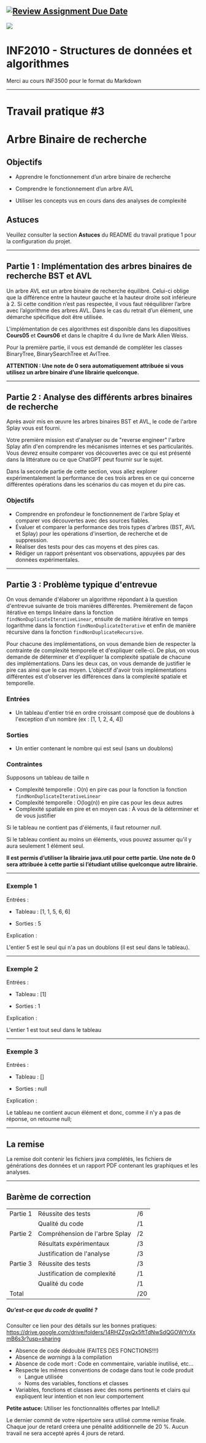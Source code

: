 [![Review Assignment Due Date](https://classroom.github.com/assets/deadline-readme-button-24ddc0f5d75046c5622901739e7c5dd533143b0c8e959d652212380cedb1ea36.svg)](https://classroom.github.com/a/XCfmuSTi)
------------------------------------------------------------------------

![](resources/logo_poly.png)
<td><h1>INF2010 - Structures de données et algorithmes</h1></td>

Merci au cours INF3500 pour le format du Markdown

------------------------------------------------------------------------

Travail pratique \#3
====================

Arbre Binaire de recherche
=============================================================

Objectifs
---------
* Apprendre le fonctionnement d’un arbre binaire de recherche

* Comprendre le fonctionnement d’un arbre AVL

* Utiliser les concepts vus en cours dans des analyses de complexité

Astuces
-------
Veuillez consulter la section **Astuces** du README du travail pratique 1 pour la configuration du projet.

------------------------------------------------------------------------

Partie 1 : Implémentation des arbres binaires de recherche BST et AVL
---------------
Un arbre AVL est un arbre binaire de recherche équilibré. Celui-ci oblige que la différence entre la hauteur gauche et la hauteur droite soit inférieure à 2. Si cette condition n’est pas respectée, il vous faut rééquilibrer l’arbre avec l’algorithme des arbres AVL. Dans le cas du retrait d’un élément, une démarche spécifique doit être utilisée.

L'implémentation de ces algorithmes est disponible dans les diapositives **Cours05** et **Cours06** et dans le chapitre 4 du livre de Mark Allen Weiss.

Pour la première partie, il vous est demandé de compléter les classes BinaryTree, BinarySearchTree et AvlTree.

**ATTENTION : Une note de 0 sera automatiquement attribuée si vous utilisez un arbre binaire d’une librairie quelconque.**

------------------------------------------------------------------------

Partie 2 : Analyse des différents arbres binaires de recherche
---------------
Après avoir mis en œuvre les arbres binaires BST et AVL, le code de l'arbre Splay vous est fourni.

Votre première mission est d'analyser ou de "reverse engineer" l'arbre Splay afin d'en comprendre les mécanismes internes et ses particularités. Vous devrez ensuite comparer vos découvertes avec ce qui est présenté dans la littérature ou ce que ChatGPT peut fournir sur le sujet.

Dans la seconde partie de cette section, vous allez explorer expérimentalement la performance de ces trois arbres en ce qui concerne différentes opérations dans les scénarios du cas moyen et du pire cas.

### Objectifs
* Comprendre en profondeur le fonctionnement de l'arbre Splay et comparer vos découvertes avec des sources fiables.
* Évaluer et comparer la performance des trois types d'arbres (BST, AVL et Splay) pour les opérations d'insertion, de recherche et de suppression.
* Réaliser des tests pour des cas moyens et des pires cas.
* Rédiger un rapport présentant vos observations, appuyées par des données expérimentales.

------------------------------------------------------------------------

Partie 3 : Problème typique d'entrevue
----------------

On vous demande d'élaborer un algorithme répondant à la question d'entrevue suivante de trois manières différentes.
Premièrement de façon itérative en temps linéaire dans la fonction `findNonDuplicateIterativeLinear`, ensuite de matière itérative en temps logarithme dans la fonction `findNonDuplicateIterative` et enfin de manière récursive dans la fonction `findNonDuplicateRecursive`.

Pour chacune des implémentations, on vous demande bien de respecter la contrainte de complexité temporelle et d'expliquer celle-ci.
De plus, on vous demande de déterminer et d'expliquer la complexité spatiale de chacune des implémentations. Dans les deux cas, on vous demande de justifier le pire cas ainsi que le cas moyen.
L'objectif d'avoir trois implémentations différentes est d'observer les différences dans la complexité spatiale et temporelle.

### Entrées
* Un tableau d'entier trié en ordre croissant composé que de doublons à l'exception d'un nombre (ex : [1, 1, 2, 4, 4])

### Sorties
* Un entier contenant le nombre qui est seul (sans un doublons)

### Contraintes
Supposons un tableau de taille n
* Complexité temporelle : O(n) en pire cas pour la fonction  la fonction `findNonDuplicateIterativeLinear`
* Complexité temporelle : O(log(n)) en pire cas pour les deux autres
* Complexité spatiale en pire et en moyen cas : À vous de la déterminer et de vous justifier

Si le tableau ne contient pas d'éléments, il faut retourner *null*.

Si le tableau contient au moins un éléments, vous pouvez assumer qu'il y aura seulement 1 élément seul.

**Il est permis d’utiliser la librairie java.util pour cette partie. Une note de 0 sera attribuée à cette partie si l’étudiant utilise quelconque autre librairie.**

------------------------------------------------------------------------

### Exemple 1
Entrées :
* Tableau : [1, 1, 5, 6, 6]

* Sorties : 5

Explication :

L'entier 5 est le seul qui n'a pas un doublons (il est seul dans le tableau).

------------------------------------------------------------------------

### Exemple 2
Entrées :
* Tableau : [1]

* Sorties : 1

Explication :

L'entier 1 est tout seul dans le tableau

------------------------------------------------------------------------

### Exemple 3
Entrées :
* Tableau : []

* Sorties : null

Explication :

Le tableau ne contient aucun élément et donc, comme il n'y a pas de réponse, on retourne null;

------------------------------------------------------------------------

La remise
---------------
La remise doit contenir les fichiers java complétés, les fichiers de générations des données et un rapport PDF contenant les graphiques et les analyses.

------------------------------------------------------------------------

Barème de correction
--------------------
||||
|-----------------|--------------------------------|-----|
| Partie 1        | Réussite des tests             | /6  |
|                 | Qualité du code                | /1  |
| Partie 2        | Compréhension de l'arbre Splay | /2  |
|                 | Résultats expérimentaux        | /3  |
|                 | Justification de l'analyse     | /3  |
| Partie 3        | Réussite des tests             | /3  |
|                 | Justification de complexité    | /1  |
|                 | Qualité du code                | /1  |
| Total           |                                | /20 |


##### Qu'est-ce que du code de qualité ?
Consulter ce lien pour des détails sur les bonnes pratiques: https://drive.google.com/drive/folders/14RHZZgxQx5ftTdNwSdQGOWYrXxmB6s3r?usp=sharing
* Absence de code dédoublé (FAITES DES FONCTIONS!!!)
* Absence de *warnings* à la compilation
* Absence de code mort : Code en commentaire, variable inutilisé, etc...
* Respecte les mêmes conventions de codage dans tout le code produit
  * Langue utilisée
  * Noms des variables, fonctions et classes
* Variables, fonctions et classes avec des noms pertinents et clairs qui expliquent leur intention et non leur comportement

**Petite astuce:** Utiliser les fonctionnalités offertes par IntelliJ!

Le dernier commit de votre répertoire sera utilisé comme remise finale. Chaque jour de retard créera une pénalité
additionnelle de 20 %. Aucun travail ne sera accepté après 4 jours de retard.

